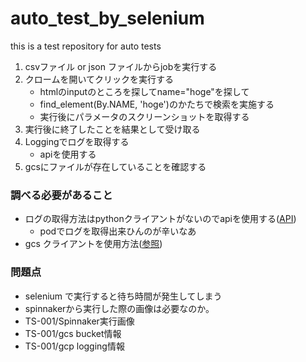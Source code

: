 # auto_test_by_selenium

this is a test repository for auto tests

1. csvファイル or json ファイルからjobを実行する
2. クロームを開いてクリックを実行する
   - htmlのinputのところを探してname="hoge"を探して
   - find_element(By.NAME, 'hoge')のかたちで検索を実施する
   - 実行後にパラメータのスクリーンショットを取得する
3. 実行後に終了したことを結果として受け取る
4. Loggingでログを取得する
   - apiを使用する
5. gcsにファイルが存在していることを確認する


### 調べる必要があること
- ログの取得方法はpythonクライアントがないのでapiを使用する([API](https://cloud.google.com/logging/docs/reference/v2/rest/v2/entries/list?hl=ja))
  - podでログを取得出来ひんのが辛いなあ
- gcs クライアントを使用方法([参照](https://dev.classmethod.jp/articles/gcs-python-client-libraries-how2/))

### 問題点　
- selenium で実行すると待ち時間が発生してしまう
- spinnakerから実行した際の画像は必要なのか。
- TS-001/Spinnaker実行画像
- TS-001/gcs bucket情報
- TS-001/gcp logging情報